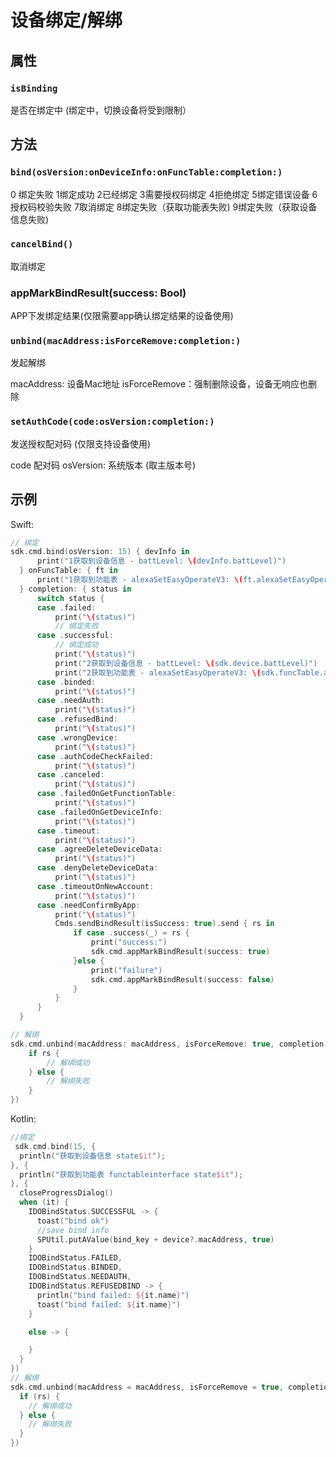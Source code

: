 # 设备绑定/解绑



## 属性

### `isBinding`

是否在绑定中 (绑定中，切换设备将受到限制）

## 方法

### `bind(osVersion:onDeviceInfo:onFuncTable:completion:)`

0 绑定失败 1绑定成功 2已经绑定 3需要授权码绑定 4拒绝绑定 5绑定错误设备 6授权码校验失败 7取消绑定 8绑定失败（获取功能表失败) 9绑定失败（获取设备信息失败)

### `cancelBind()`

取消绑定

### appMarkBindResult(success: Bool)

APP下发绑定结果(仅限需要app确认绑定结果的设备使用)

### `unbind(macAddress:isForceRemove:completion:)`

发起解绑

macAddress: 设备Mac地址 isForceRemove：强制删除设备，设备无响应也删除

### `setAuthCode(code:osVersion:completion:)`

发送授权配对码 (仅限支持设备使用)

code 配对码 osVersion: 系统版本 (取主版本号)




## 示例

Swift:

```swift
// 绑定
sdk.cmd.bind(osVersion: 15) { devInfo in
      print("1获取到设备信息 - battLevel: \(devInfo.battLevel)")
  } onFuncTable: { ft in
      print("1获取到功能表 - alexaSetEasyOperateV3: \(ft.alexaSetEasyOperateV3)")
  } completion: { status in
      switch status {
      case .failed:
          print("\(status)")
          // 绑定失败
      case .successful:
          // 绑定成功
          print("\(status)")
          print("2获取到设备信息 - battLevel: \(sdk.device.battLevel)")
          print("2获取到功能表 - alexaSetEasyOperateV3: \(sdk.funcTable.alexaSetEasyOperateV3)")
      case .binded:
          print("\(status)")
      case .needAuth:
          print("\(status)")
      case .refusedBind:
          print("\(status)")
      case .wrongDevice:
          print("\(status)")
      case .authCodeCheckFailed:
          print("\(status)")
      case .canceled:
          print("\(status)")
      case .failedOnGetFunctionTable:
          print("\(status)")
      case .failedOnGetDeviceInfo:
          print("\(status)")
      case .timeout:
          print("\(status)")
      case .agreeDeleteDeviceData:
          print("\(status)")
      case .denyDeleteDeviceData:
          print("\(status)")
      case .timeoutOnNewAccount:
          print("\(status)")
      case .needConfirmByApp:
          print("\(status)")
          Cmds.sendBindResult(isSuccess: true).send { rs in
              if case .success(_) = rs {
                  print("success:")
                  sdk.cmd.appMarkBindResult(success: true)
              }else {
                  print("failure")
                  sdk.cmd.appMarkBindResult(success: false)
              }
          }
      }
  }

// 解绑
sdk.cmd.unbind(macAddress: macAddress, isForceRemove: true, completion: { rs in
    if rs {
        // 解绑成功
    } else {
        // 解绑失败
    }
})
```

Kotlin:

```kotlin
//绑定
 sdk.cmd.bind(15, {
  println("获取到设备信息 state$it");
}, {
  println("获取到功能表 functableinterface state$it");
}, {
  closeProgressDialog()
  when (it) {
    IDOBindStatus.SUCCESSFUL -> {
      toast("bind ok")
      //save bind info
      SPUtil.putAValue(bind_key + device?.macAddress, true)
    }
    IDOBindStatus.FAILED,
    IDOBindStatus.BINDED,
    IDOBindStatus.NEEDAUTH,
    IDOBindStatus.REFUSEDBIND -> {
      println("bind failed: ${it.name}")
      toast("bind failed: ${it.name}")
    }

    else -> {

    }
  }
})
// 解绑
sdk.cmd.unbind(macAddress = macAddress, isForceRemove = true, completion = { rs ->
  if (rs) {
    // 解绑成功
  } else {
    // 解绑失败
  }
})
```

